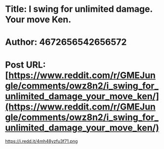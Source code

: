 # Title: I swing for unlimited damage. Your move Ken.
# Author: 4672656542656572
# Post URL: [https://www.reddit.com/r/GMEJungle/comments/owz8n2/i_swing_for_unlimited_damage_your_move_ken/](https://www.reddit.com/r/GMEJungle/comments/owz8n2/i_swing_for_unlimited_damage_your_move_ken/)


https://i.redd.it/4mh48yzfu3f71.png